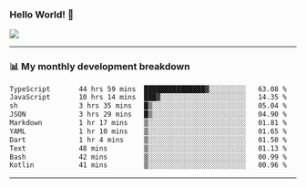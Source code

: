 ### Hello World! 👋

<a>
  <img align="center" src="https://github-readme-stats.vercel.app/api?username=megatunger&count_private=true&include_all_commits=true&bg_color=30,56CCF2,2F80ED&title_color=fff&text_color=fff" />
</a>

------
### 📊 My monthly development breakdown

<!--START_SECTION:waka-->

```txt
TypeScript       44 hrs 59 mins  ███████████████▓░░░░░░░░░   63.08 %
JavaScript       10 hrs 14 mins  ███▓░░░░░░░░░░░░░░░░░░░░░   14.35 %
sh               3 hrs 35 mins   █▒░░░░░░░░░░░░░░░░░░░░░░░   05.04 %
JSON             3 hrs 29 mins   █▒░░░░░░░░░░░░░░░░░░░░░░░   04.90 %
Markdown         1 hr 17 mins    ▒░░░░░░░░░░░░░░░░░░░░░░░░   01.81 %
YAML             1 hr 10 mins    ▒░░░░░░░░░░░░░░░░░░░░░░░░   01.65 %
Dart             1 hr 4 mins     ▒░░░░░░░░░░░░░░░░░░░░░░░░   01.50 %
Text             48 mins         ▒░░░░░░░░░░░░░░░░░░░░░░░░   01.13 %
Bash             42 mins         ▒░░░░░░░░░░░░░░░░░░░░░░░░   00.99 %
Kotlin           41 mins         ▒░░░░░░░░░░░░░░░░░░░░░░░░   00.96 %
```

<!--END_SECTION:waka-->

------
